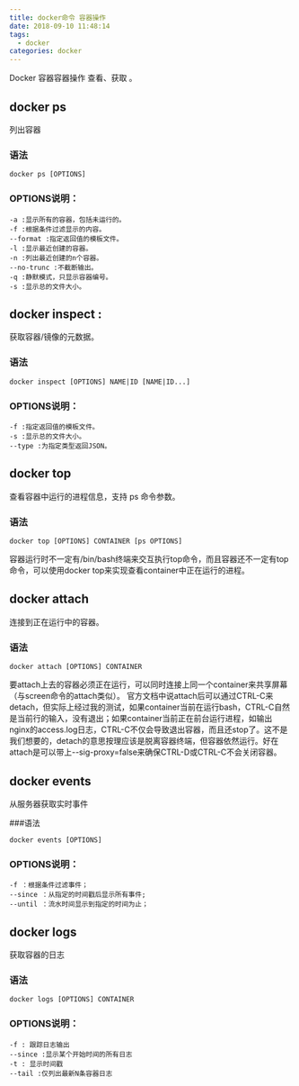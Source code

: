 ```yaml
---
title: docker命令 容器操作
date: 2018-09-10 11:48:14
tags:
  - docker
categories: docker
---
```

Docker 容器容器操作 查看、获取 。 <!-- more -->
<!-- more -->
## docker ps
列出容器
### 语法
```
docker ps [OPTIONS]
```
### OPTIONS说明：
```
-a :显示所有的容器，包括未运行的。
-f :根据条件过滤显示的内容。
--format :指定返回值的模板文件。
-l :显示最近创建的容器。
-n :列出最近创建的n个容器。
--no-trunc :不截断输出。
-q :静默模式，只显示容器编号。
-s :显示总的文件大小。
```
## docker inspect :
获取容器/镜像的元数据。
### 语法
```
docker inspect [OPTIONS] NAME|ID [NAME|ID...]
```
### OPTIONS说明：
```
-f :指定返回值的模板文件。
-s :显示总的文件大小。
--type :为指定类型返回JSON。
```
## docker top
查看容器中运行的进程信息，支持 ps 命令参数。
### 语法
```
docker top [OPTIONS] CONTAINER [ps OPTIONS]
```
容器运行时不一定有/bin/bash终端来交互执行top命令，而且容器还不一定有top命令，可以使用docker top来实现查看container中正在运行的进程。
## docker attach
连接到正在运行中的容器。
### 语法
```
docker attach [OPTIONS] CONTAINER
```
要attach上去的容器必须正在运行，可以同时连接上同一个container来共享屏幕（与screen命令的attach类似）。
官方文档中说attach后可以通过CTRL-C来detach，但实际上经过我的测试，如果container当前在运行bash，CTRL-C自然是当前行的输入，没有退出；如果container当前正在前台运行进程，如输出nginx的access.log日志，CTRL-C不仅会导致退出容器，而且还stop了。这不是我们想要的，detach的意思按理应该是脱离容器终端，但容器依然运行。好在attach是可以带上--sig-proxy=false来确保CTRL-D或CTRL-C不会关闭容器。

## docker events
从服务器获取实时事件

###语法
```
docker events [OPTIONS]
```
### OPTIONS说明：
```
-f ：根据条件过滤事件；
--since ：从指定的时间戳后显示所有事件;
--until ：流水时间显示到指定的时间为止；
```
## docker logs
获取容器的日志

### 语法
```
docker logs [OPTIONS] CONTAINER
```
### OPTIONS说明：
```
-f : 跟踪日志输出
--since :显示某个开始时间的所有日志
-t : 显示时间戳
--tail :仅列出最新N条容器日志
```
